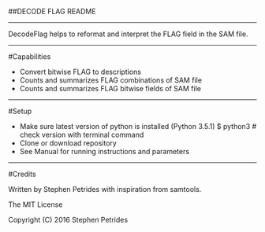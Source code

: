 ##DECODE FLAG README

**********

DecodeFlag helps to reformat and interpret the FLAG field in the SAM file.

**********

#Capabilities
- Convert bitwise FLAG to descriptions
- Counts and summarizes FLAG combinations of SAM file
- Counts and summarizes FLAG bitwise fields of SAM file

**********

#Setup
- Make sure latest version of python is installed (Python 3.5.1)
	$ python3               # check version with terminal command
- Clone or download repository
- See Manual for running instructions and parameters

**********

#Credits

Written by Stephen Petrides with inspiration from samtools.

The MIT License

Copyright (C) 2016 Stephen Petrides
